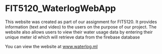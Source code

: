 # FIT5120_WaterlogWebApp

This website was created as part of our assignment for FIT5120. It provides information (text and video) to the users on the purpose of our project.
The website also allows users to view their water usage data by entering their unique meter id which will retrieve data from the firebase database

You can view the website at www.waterlog.ml
